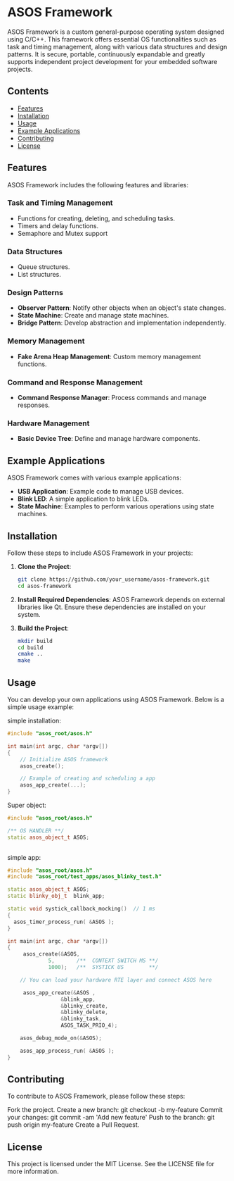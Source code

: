 # ASOS Framework

ASOS Framework is a custom general-purpose operating system designed using C/C++. This framework offers essential OS functionalities such as task and timing management, along with various data structures and design patterns. It is secure, portable, continuously expandable and greatly supports independent project development for your embedded software projects.

## Contents

- [Features](#features)
- [Installation](#installation)
- [Usage](#usage)
- [Example Applications](#example-applications)
- [Contributing](#contributing)
- [License](#license)

## Features

ASOS Framework includes the following features and libraries:

### Task and Timing Management

- Functions for creating, deleting, and scheduling tasks.
- Timers and delay functions.
- Semaphore and Mutex support

### Data Structures

- Queue structures.
- List structures.

### Design Patterns

- **Observer Pattern**: Notify other objects when an object's state changes.
- **State Machine**: Create and manage state machines.
- **Bridge Pattern**: Develop abstraction and implementation independently.

### Memory Management

- **Fake Arena Heap Management**: Custom memory management functions.

### Command and Response Management

- **Command Response Manager**: Process commands and manage responses.

### Hardware Management

- **Basic Device Tree**: Define and manage hardware components.

## Example Applications

ASOS Framework comes with various example applications:

- **USB Application**: Example code to manage USB devices.
- **Blink LED**: A simple application to blink LEDs.
- **State Machine**: Examples to perform various operations using state machines.

## Installation

Follow these steps to include ASOS Framework in your projects:

1. **Clone the Project**:
    ```bash
    git clone https://github.com/your_username/asos-framework.git
    cd asos-framework
    ```

2. **Install Required Dependencies**:
    ASOS Framework depends on external libraries like Qt. Ensure these dependencies are installed on your system.

3. **Build the Project**:
    ```bash
    mkdir build
    cd build
    cmake ..
    make
    ```

## Usage

You can develop your own applications using ASOS Framework. Below is a simple usage example:


simple installation:

```cpp 
#include "asos_root/asos.h"

int main(int argc, char *argv[])
{ 
    // Initialize ASOS framework
    asos_create();

    // Example of creating and scheduling a app
    asos_app_create(...);
}
```


Super object:

```cpp 
#include "asos_root/asos.h"

/** OS HANDLER **/
static asos_object_t ASOS;
 
```

simple app:

```cpp 
#include "asos_root/asos.h"
#include "asos_root/test_apps/asos_blinky_test.h"

static asos_object_t ASOS;
static blinky_obj_t  blink_app;

static void systick_callback_mocking()  // 1 ms
{
  asos_timer_process_run( &ASOS );
}

int main(int argc, char *argv[])
{ 
     asos_create(&ASOS,
             5,       /**  CONTEXT SWITCH MS **/
             1000);   /**  SYSTICK US        **/

    // You can load your hardware RTE layer and connect ASOS here

     asos_app_create(&ASOS ,
                 &blink_app,
                 &blinky_create,
                 &blinky_delete,
                 &blinky_task,
                 ASOS_TASK_PRIO_4);

    asos_debug_mode_on(&ASOS);

    asos_app_process_run( &ASOS );
}
```


## Contributing

To contribute to ASOS Framework, please follow these steps:

Fork the project.
Create a new branch: git checkout -b my-feature
Commit your changes: git commit -am 'Add new feature'
Push to the branch: git push origin my-feature
Create a Pull Request.

## License
This project is licensed under the MIT License. See the LICENSE file for more information.

